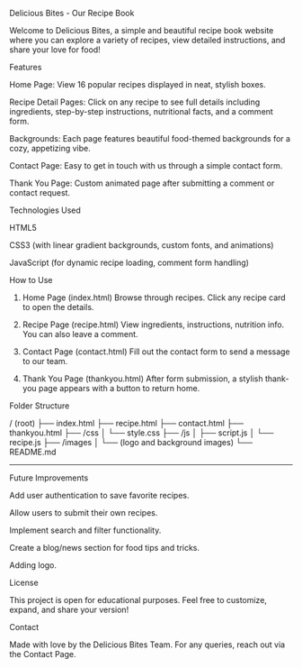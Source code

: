 Delicious Bites - Our Recipe Book

Welcome to Delicious Bites, a simple and beautiful recipe book website where you can explore a variety of recipes, view detailed instructions, and share your love for food!



Features

Home Page:
View 16 popular recipes displayed in neat, stylish boxes.

Recipe Detail Pages:
Click on any recipe to see full details including ingredients, step-by-step instructions, nutritional facts, and a comment form.

Backgrounds:
Each page features beautiful food-themed backgrounds for a cozy, appetizing vibe.

Contact Page:
Easy to get in touch with us through a simple contact form.

Thank You Page:
Custom animated page after submitting a comment or contact request.



Technologies Used

HTML5

CSS3 (with linear gradient backgrounds, custom fonts, and animations)

JavaScript (for dynamic recipe loading, comment form handling)



How to Use

1. Home Page (index.html)
Browse through recipes. Click any recipe card to open the details.

2. Recipe Page (recipe.html)
View ingredients, instructions, nutrition info. You can also leave a comment.

3. Contact Page (contact.html)
Fill out the contact form to send a message to our team.

4. Thank You Page (thankyou.html)
After form submission, a stylish thank-you page appears with a button to return home.



Folder Structure

/ (root)
├── index.html
├── recipe.html
├── contact.html
├── thankyou.html
├── /css
│   └── style.css
├── /js
│   ├── script.js
│   └── recipe.js
├── /images
│   └── (logo and background images)
└── README.md


---

Future Improvements

Add user authentication to save favorite recipes.

Allow users to submit their own recipes.

Implement search and filter functionality.

Create a blog/news section for food tips and tricks.

Adding logo.




License

This project is open for educational purposes.
Feel free to customize, expand, and share your version!




Contact

Made with love by the Delicious Bites Team.
For any queries, reach out via the Contact Page.
